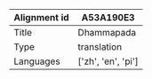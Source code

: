 |Alignment id | A53A190E3
| --- | --- 
|Title | Dhammapada 
|Type | translation
|Languages | ['zh', 'en', 'pi']